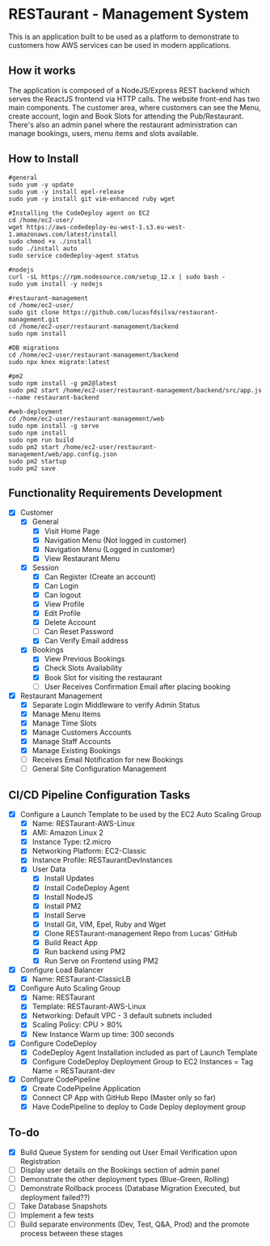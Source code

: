 # RESTaurant - Management System
This is an application built to be used as a platform to demonstrate to customers how AWS services can be used in modern applications.

## How it works
The application is composed of a NodeJS/Express REST backend which serves the ReactJS frontend via HTTP calls. 
The website front-end has two main components. The customer area, where customers can see the Menu, create account, login and Book Slots for attending the Pub/Restaurant.
There's also an admin panel where the restaurant administration can manage bookings, users, menu items and slots available.

## How to Install
    #general
    sudo yum -y update
    sudo yum -y install epel-release 
    sudo yum -y install git vim-enhanced ruby wget

    #Installing the CodeDeploy agent on EC2
    cd /home/ec2-user/
    wget https://aws-codedeploy-eu-west-1.s3.eu-west-1.amazonaws.com/latest/install
    sudo chmod +x ./install
    sudo ./install auto
    sudo service codedeploy-agent status

    #nodejs
    curl -sL https://rpm.nodesource.com/setup_12.x | sudo bash -
    sudo yum install -y nodejs

    #restaurant-management
    cd /home/ec2-user/
    sudo git clone https://github.com/lucasfdsilva/restaurant-management.git
    cd /home/ec2-user/restaurant-management/backend
    sudo npm install

    #DB migrations
    cd /home/ec2-user/restaurant-management/backend
    sudo npx knex migrate:latest

    #pm2
    sudo npm install -g pm2@latest
    sudo pm2 start /home/ec2-user/restaurant-management/backend/src/app.js --name restaurant-backend

    #web-deployment
    cd /home/ec2-user/restaurant-management/web
    sudo npm install -g serve
    sudo npm install
    sudo npm run build
    sudo pm2 start /home/ec2-user/restaurant-management/web/app.config.json
    sudo pm2 startup
    sudo pm2 save

## Functionality Requirements Development
- [x]  Customer
    - [x]  General
        - [x]  Visit Home Page
        - [x]  Navigation Menu (Not logged in customer)
        - [x]  Navigation Menu (Logged in customer)
        - [x]  View Restaurant Menu
    - [x]  Session
        - [x]  Can Register (Create an account)
        - [x]  Can Login
        - [x]  Can logout
        - [x]  View Profile
        - [x]  Edit Profile
        - [x]  Delete Account
        - [ ]  Can Reset Password
        - [x]  Can Verify Email address
    - [x]  Bookings
        - [x]  View Previous Bookings
        - [x]  Check Slots Availability
        - [x]  Book Slot for visiting the restaurant
        - [ ]  User Receives Confirmation Email after placing booking
- [x]  Restaurant Management
    - [x]  Separate Login Middleware to verify Admin Status
    - [x]  Manage Menu Items
    - [x]  Manage Time Slots
    - [x]  Manage Customers Accounts
    - [x]  Manage Staff Accounts
    - [x]  Manage Existing Bookings
    - [ ]  Receives Email Notification for new Bookings
    - [ ]  General Site Configuration Management

## CI/CD Pipeline Configuration Tasks
- [x]  Configure a Launch Template to be used by the EC2 Auto Scaling Group
    - [x]  Name: RESTaurant-AWS-Linux
    - [x]  AMI: Amazon Linux 2
    - [x]  Instance Type: t2.micro
    - [x]  Networking Platform: EC2-Classic
    - [x]  Instance Profile: RESTaurantDevInstances
    - [x]  User Data
        - [x]  Install Updates
        - [x]  Install CodeDeploy Agent
        - [x]  Install NodeJS
        - [x]  Install PM2
        - [x]  Install Serve
        - [x]  Install Git, VIM, Epel, Ruby and Wget
        - [x]  Clone RESTaurant-management Repo from Lucas' GitHub
        - [x]  Build React App
        - [x]  Run backend using PM2
        - [x]  Run Serve on Frontend using PM2
- [x]  Configure Load Balancer
    - [x]  Name: RESTaurant-ClassicLB
- [x]  Configure Auto Scaling Group
    - [x]  Name: RESTaurant
    - [x]  Template: RESTaurant-AWS-Linux
    - [x]  Networking: Default VPC - 3 default subnets included
    - [x]  Scaling Policy: CPU > 80%
    - [x]  New Instance Warm up time: 300 seconds
- [x]  Configure CodeDeploy
    - [x]  CodeDeploy Agent Installation included as part of Launch Template
    - [x]  Configure CodeDeploy Deployment Group to EC2 Instances = Tag Name = RESTaurant-dev
- [x]  Configure CodePipeline
    - [x]  Create CodePipeline Application
    - [x]  Connect CP App with GitHub Repo (Master only so far)
    - [x]  Have CodePipeline to deploy to Code Deploy deployment group

## To-do
- [x]  Build Queue System for sending out User Email Verification upon Registration
- [ ]  Display user details on the Bookings section of admin panel
- [ ]  Demonstrate the other deployment types (Blue-Green, Rolling)
- [ ]  Demonstrate Rollback process (Database Migration Executed, but deployment failed??)
- [ ]  Take Database Snapshots
- [ ]  Implement a few tests
- [ ]  Build separate environments (Dev, Test, Q&A, Prod) and the promote process between these stages